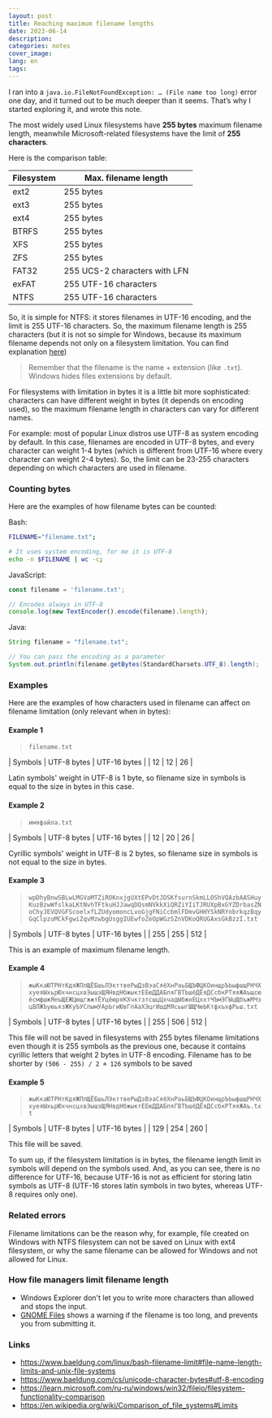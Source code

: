 ```yaml
---
layout: post
title: Reaching maximum filename lengths
date: 2023-06-14
description: 
categories: notes
cover_image: 
lang: en
tags:
---
```


I ran into a `java.io.FileNotFoundException: … (File name too long)` error one day, and it turned out to be much deeper than it seems. That’s why I started exploring it, and wrote this note.

The most widely used Linux filesystems have **255 bytes** maximum filename length, meanwhile Microsoft-related filesystems have 
the limit of **255 characters**. 

Here is the comparison table:

| Filesystem | Max. filename length |
| --- | --- |
| ext2 | 255 bytes |
| ext3 | 255 bytes |
| ext4 | 255 bytes |
| BTRFS | 255 bytes |
| XFS | 255 bytes |
| ZFS | 255 bytes |
| FAT32 | 255 UCS-2 characters with LFN |
| exFAT | 255 UTF-16 characters |
| NTFS | 255 UTF-16 characters |

So, it is simple for NTFS: it stores filenames in UTF-16 encoding, and the limit is 255 UTF-16 characters. So, the maximum filename length is 255 characters
(but it is not so simple for Windows, because its maximum filename depends not only on a filesystem limitation. You can find explanation 
[here](https://learn.microsoft.com/en-us/windows/win32/fileio/naming-a-file))

> Remember that the filename is the name + extension (like `.txt`). Windows hides files extensions by default.

For filesystems with limitation in bytes it is a little bit more sophisticated: characters can have different weight in bytes 
(it depends on encoding used), so the maximum filename length in characters can vary for different names.

For example: most of popular Linux distros use UTF-8 as system encoding by default. In this case, filenames are
encoded in UTF-8 bytes, and every character can weight 1-4 bytes (which is different from UTF-16 where every character can weight 2-4 bytes).
So, the limit can be 23-255 characters depending on which characters are used in filename.

### Counting bytes
Here are the examples of how filename bytes can be counted:

Bash:
```bash
FILENAME="filename.txt"; 

# It uses system encoding, for me it is UTF-8
echo -n $FILENAME | wc -c; 
```

JavaScript:
```javascript
const filename = 'filename.txt';

// Encodes always in UTF-8
console.log(new TextEncoder().encode(filename).length); 
```

Java:
```java
String filename = "filename.txt";

// You can pass the encoding as a parameter
System.out.println(filename.getBytes(StandardCharsets.UTF_8).length); 
```

### Examples 
Here are the examples of how characters used in filename can affect on filename limitation (only relevant when in bytes):

#### Example 1

> `filename.txt`

| Symbols | UTF-8 bytes | UTF-16 bytes |
| 12  | 12 | 26 |

Latin symbols' weight in UTF-8 is 1 byte, so filename size in symbols is equal to the size in bytes in this case.

#### Example 2

> `имяфайла.txt`

| Symbols | UTF-8 bytes | UTF-16 bytes |
| 12  | 20 | 26 |

Cyrillic symbols' weight in UTF-8 is 2 bytes, so filename size in symbols is not equal to the size in bytes. 

#### Example 3

> `wpDhyBnwSBLwLMGVaMTZiROKnxjgUXtEPvDtJDSKfsurnSkmLLOShVQAzbAASHuyKuzBzwWfslkaLKtNvhTFtkuHJJawqDQsmNVkkXiQRZiYIiTJRUXpBxGYZDrbasZNoChyJEVQVGFScoelxfLZUdyomoncLvoGjgFNiCcbmlFDmvGHHYSkNRYobrkqzBqyGqClpzuMCkFgwiZqvMzwbgUsggIUEwfoZeOpWGzSZnVDKoQRUGAxsGkBzzI.txt`

| Symbols | UTF-8 bytes | UTF-16 bytes |
| 255  | 255 | 512 |

This is an example of maximum filename length.

#### Example 4

> `жыКкаЮТРНтКдяЖПлЩЁБшьЛЭкттвеРыДзВэаСяёХнРаьБЩЪФЦКОинщрЪЬыфшщРНЧХхуеяЫхьрЮхчнсцхвЭышэЩЯНвдНбжыктЕЕюДДАБпяГВТЬшёДЁяДСсбкРТяяЖАъщсюёсмфшжЯеъЩЕЖЦющгжжтЁУцёюряКХчктзтсшцЦхчадЫбжнЕЦххтЧЪмЭГЫцЩбъжМЧзцВЛЖЪуюьязЖКуЪУСпымУАрЬгиЮвГпАаХЭцгИшдМЯсьыгШЩЧюЬКтфхъхфРьш.txt`

| Symbols | UTF-8 bytes | UTF-16 bytes |
| 255  | 506 | 512 |

This file will not be saved in filesystems with 255 bytes filename limitations even though it is 255 symbols as the previous one,
because it contains cyrillic letters that weight 2 bytes in UTF-8 encoding. Filename has to be shorter by `(506 - 255) / 2 ≐ 126` symbols to be saved

#### Example 5

> `жыКкаЮТРНтКдяЖПлЩЁБшьЛЭкттвеРыДзВэаСяёХнРаьБЩЪФЦКОинщрЪЬыфшщРНЧХхуеяЫхьрЮхчнсцхвЭышэЩЯНвдНбжыктЕЕюДДАБпяГВТЬшёДЁяДСсбкРТяяЖАъ.txt`

| Symbols | UTF-8 bytes | UTF-16 bytes |
| 129  | 254 | 260 |

This file will be saved. 

To sum up, if the filesystem limitation is in bytes, the filename length limit in symbols will depend on the symbols used.
And, as you can see, there is no difference for UTF-16, because UTF-16 is not as efficient for storing latin symbols as UTF-8
(UTF-16 stores latin symbols in two bytes, whereas UTF-8 requires only one).

### Related errors

Filename limitations can be the reason why, for example, file created on Windows with NTFS filesystem can not be saved on Linux with ext4 filesystem, 
or why the same filename can be allowed for Windows and not allowed for Linux.

### How file managers limit filename length

- Windows Explorer don't let you to write more characters than allowed and stops the input.
- [GNOME Files](https://apps.gnome.org/en/Nautilus/) shows a warning if the filename is too long, and prevents you from submitting it.

### Links
- <https://www.baeldung.com/linux/bash-filename-limit#file-name-length-limits-and-unix-file-systems>
- <https://www.baeldung.com/cs/unicode-character-bytes#utf-8-encoding>
- <https://learn.microsoft.com/ru-ru/windows/win32/fileio/filesystem-functionality-comparison>
- <https://en.wikipedia.org/wiki/Comparison_of_file_systems#Limits>